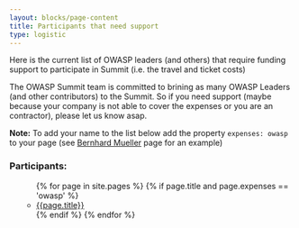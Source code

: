 ```yaml
---
layout: blocks/page-content
title: Participants that need support
type: logistic
---
```


Here is the current list of OWASP leaders (and others) that require funding support to participate in Summit (i.e. the travel and ticket costs)

The OWASP Summit team is committed to brining as many OWASP Leaders (and other contributors) to the Summit. So if you need support (maybe because your company is not able to cover the expenses or you are an contractor), please let us know asap.

**Note:** To add your name to the list below add the property ```expenses: owasp``` to your page (see [Bernhard Mueller](https://github.com/OWASP/owasp-summit-2017/edit/master/Participants/need-funding/Bernhard-Mueller.md) page for an example)

### Participants:


<ul>
    <ul>
        {% for page in site.pages %}
            {% if page.title and page.expenses == 'owasp' %}
                <li><a href="{{page.url}}">{{page.title}}</a></li>
            {% endif %}
        {% endfor %}
    </ul>
</ul>
